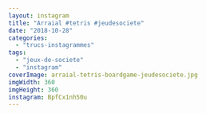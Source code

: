 ```yaml
---
layout: instagram
title: "Arraial #tetris #jeudesociete"
date: "2018-10-28"
categories: 
  - "trucs-instagrammes"
tags: 
  - "jeux-de-societe"
  - "instagram"
coverImage: arraial-tetris-boardgame-jeudesociete.jpg
imgWidth: 360
imgHeight: 360
instagram: BpfCx1nh50u
---
```

